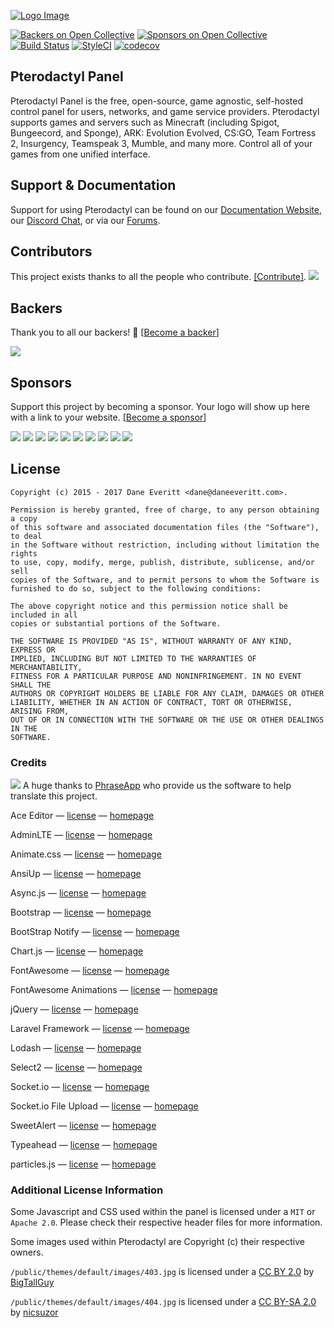 [![Logo Image](https://cdn.pterodactyl.io/logos/Banner%20Logo%20Black@2x.png)](https://pterodactyl.io)

[![Backers on Open Collective](https://opencollective.com/pterodactyl/backers/badge.svg)](#backers) [![Sponsors on Open Collective](https://opencollective.com/pterodactyl/sponsors/badge.svg)](#sponsors) [![Build Status](https://travis-ci.org/Pterodactyl/Panel.svg?branch=develop)](https://travis-ci.org/Pterodactyl/Panel) [![StyleCI](https://styleci.io/repos/47508644/shield?branch=develop)](https://styleci.io/repos/47508644) [![codecov](https://codecov.io/gh/Pterodactyl/Panel/branch/develop/graph/badge.svg)](https://codecov.io/gh/Pterodactyl/Panel)

## Pterodactyl Panel
Pterodactyl Panel is the free, open-source, game agnostic, self-hosted control panel for users, networks, and game service providers. Pterodactyl supports games and servers such as Minecraft (including Spigot, Bungeecord, and Sponge), ARK: Evolution Evolved, CS:GO, Team Fortress 2, Insurgency, Teamspeak 3, Mumble, and many more. Control all of your games from one unified interface.

## Support & Documentation
Support for using Pterodactyl can be found on our [Documentation Website](https://docs.pterodactyl.io), our [Discord Chat](https://discord.gg/QRDZvVm), or via our [Forums](https://forums.pterodactyl.io).

## Contributors

This project exists thanks to all the people who contribute. [[Contribute]](CONTRIBUTING.md).
<a href="graphs/contributors"><img src="https://opencollective.com/pterodactyl/contributors.svg?width=890" /></a>


## Backers

Thank you to all our backers! 🙏 [[Become a backer](https://opencollective.com/pterodactyl#backer)]

<a href="https://opencollective.com/pterodactyl#backers" target="_blank"><img src="https://opencollective.com/pterodactyl/backers.svg?width=890"></a>


## Sponsors

Support this project by becoming a sponsor. Your logo will show up here with a link to your website. [[Become a sponsor](https://opencollective.com/pterodactyl#sponsor)]

<a href="https://opencollective.com/pterodactyl/sponsor/0/website" target="_blank"><img src="https://opencollective.com/pterodactyl/sponsor/0/avatar.svg"></a>
<a href="https://opencollective.com/pterodactyl/sponsor/1/website" target="_blank"><img src="https://opencollective.com/pterodactyl/sponsor/1/avatar.svg"></a>
<a href="https://opencollective.com/pterodactyl/sponsor/2/website" target="_blank"><img src="https://opencollective.com/pterodactyl/sponsor/2/avatar.svg"></a>
<a href="https://opencollective.com/pterodactyl/sponsor/3/website" target="_blank"><img src="https://opencollective.com/pterodactyl/sponsor/3/avatar.svg"></a>
<a href="https://opencollective.com/pterodactyl/sponsor/4/website" target="_blank"><img src="https://opencollective.com/pterodactyl/sponsor/4/avatar.svg"></a>
<a href="https://opencollective.com/pterodactyl/sponsor/5/website" target="_blank"><img src="https://opencollective.com/pterodactyl/sponsor/5/avatar.svg"></a>
<a href="https://opencollective.com/pterodactyl/sponsor/6/website" target="_blank"><img src="https://opencollective.com/pterodactyl/sponsor/6/avatar.svg"></a>
<a href="https://opencollective.com/pterodactyl/sponsor/7/website" target="_blank"><img src="https://opencollective.com/pterodactyl/sponsor/7/avatar.svg"></a>
<a href="https://opencollective.com/pterodactyl/sponsor/8/website" target="_blank"><img src="https://opencollective.com/pterodactyl/sponsor/8/avatar.svg"></a>
<a href="https://opencollective.com/pterodactyl/sponsor/9/website" target="_blank"><img src="https://opencollective.com/pterodactyl/sponsor/9/avatar.svg"></a>



## License
```
Copyright (c) 2015 - 2017 Dane Everitt <dane@daneeveritt.com>.

Permission is hereby granted, free of charge, to any person obtaining a copy
of this software and associated documentation files (the "Software"), to deal
in the Software without restriction, including without limitation the rights
to use, copy, modify, merge, publish, distribute, sublicense, and/or sell
copies of the Software, and to permit persons to whom the Software is
furnished to do so, subject to the following conditions:

The above copyright notice and this permission notice shall be included in all
copies or substantial portions of the Software.

THE SOFTWARE IS PROVIDED "AS IS", WITHOUT WARRANTY OF ANY KIND, EXPRESS OR
IMPLIED, INCLUDING BUT NOT LIMITED TO THE WARRANTIES OF MERCHANTABILITY,
FITNESS FOR A PARTICULAR PURPOSE AND NONINFRINGEMENT. IN NO EVENT SHALL THE
AUTHORS OR COPYRIGHT HOLDERS BE LIABLE FOR ANY CLAIM, DAMAGES OR OTHER
LIABILITY, WHETHER IN AN ACTION OF CONTRACT, TORT OR OTHERWISE, ARISING FROM,
OUT OF OR IN CONNECTION WITH THE SOFTWARE OR THE USE OR OTHER DEALINGS IN THE
SOFTWARE.
```

### Credits
![](http://static.s3.pterodactyl.io/PhraseApp-parrot.png)
A huge thanks to [PhraseApp](https://phraseapp.com) who provide us the software to help translate this project.

Ace Editor — [license](https://github.com/ajaxorg/ace/blob/master/LICENSE) — [homepage](https://ace.c9.io)

AdminLTE — [license](https://github.com/almasaeed2010/AdminLTE/blob/master/LICENSE) — [homepage](https://almsaeedstudio.com)

Animate.css — [license](https://github.com/daneden/animate.css/blob/master/LICENSE) — [homepage](http://daneden.github.io/animate.css/)

AnsiUp — [license](https://github.com/drudru/ansi_up/blob/master/Readme.md#license) — [homepage](https://github.com/drudru/ansi_up)

Async.js — [license](https://github.com/caolan/async/blob/master/LICENSE) — [homepage](https://github.com/caolan/async/)

Bootstrap — [license](https://github.com/twbs/bootstrap/blob/master/LICENSE) — [homepage](http://getbootstrap.com)

BootStrap Notify — [license](https://github.com/mouse0270/bootstrap-notify/blob/master/LICENSE) — [homepage](http://bootstrap-notify.remabledesigns.com)

Chart.js — [license](https://github.com/chartjs/Chart.js/blob/master/LICENSE.md) — [homepage](http://www.chartjs.org)

FontAwesome — [license](http://fontawesome.io/license/) — [homepage](http://fontawesome.io)

FontAwesome Animations — [license](https://github.com/l-lin/font-awesome-animation#license) — [homepage](https://github.com/l-lin/font-awesome-animation)

jQuery — [license](https://github.com/jquery/jquery/blob/master/LICENSE.txt) — [homepage](http://jquery.com)

Laravel Framework — [license](https://github.com/laravel/framework/blob/5.4/LICENSE.md) — [homepage](https://laravel.com)

Lodash — [license](https://github.com/lodash/lodash/blob/master/LICENSE) — [homepage](https://lodash.com/)

Select2 — [license](https://github.com/select2/select2/blob/master/LICENSE.md) — [homepage](https://select2.github.io)

Socket.io — [license](https://github.com/socketio/socket.io/blob/master/LICENSE) — [homepage](http://socket.io)

Socket.io File Upload — [license](https://github.com/vote539/socketio-file-upload/blob/master/server.js#L1-L27) — [homepage](https://github.com/vote539/socketio-file-upload)

SweetAlert — [license](https://github.com/t4t5/sweetalert/blob/master/LICENSE) — [homepage](http://t4t5.github.io/sweetalert/)

Typeahead — [license](https://github.com/bassjobsen/Bootstrap-3-Typeahead/blob/master/bootstrap3-typeahead.js) — [homepage](https://github.com/bassjobsen/Bootstrap-3-Typeahead)

particles.js — [license](https://github.com/VincentGarreau/particles.js/blob/master/LICENSE.md) — [homepage](http://vincentgarreau.com/particles.js/)

### Additional License Information
Some Javascript and CSS used within the panel is licensed under a `MIT` or `Apache 2.0`. Please check their respective header files for more information.

Some images used within Pterodactyl are Copyright (c) their respective owners.

`/public/themes/default/images/403.jpg` is licensed under a [CC BY 2.0](http://creativecommons.org/licenses/by/2.0/) by [BigTallGuy](http://flickr.com/photos/bigtallguy/)

`/public/themes/default/images/404.jpg` is licensed under a [CC BY-SA 2.0](http://creativecommons.org/licenses/by-sa/2.0/) by [nicsuzor](http://flickr.com/photos/nicsuzor/)
